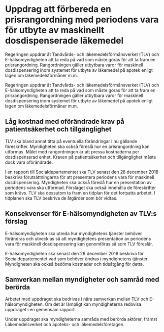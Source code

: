 # Uppdrag att förbereda en prisrangordning med periodens vara för utbyte av maskinellt dosdispenserade läkemedel

Regeringen uppdrar åt Tandvårds- och läkemedelsförmånsverket (TLV) och E-hälsomyndigheten att ta reda på vad som måste göras för att ta fram en prisrangordning. Rangordningen gäller utbytbara varor för maskinell dosdispensering inom systemet för utbyte av läkemedel på apotek enligt lagen om läkemedelsförmåner m.m.

Regeringen uppdrar åt Tandvårds- och läkemedelsförmånsverket (TLV) och E-hälsomyndigheten att ta reda på vad som måste göras för att ta fram en prisrangordning. Rangordningen gäller utbytbara varor för maskinell dosdispensering inom systemet för utbyte av läkemedel på apotek enligt lagen om läkemedelsförmåner m.m.

## Låg kostnad med oförändrade krav på patientsäkerhet och tillgänglighet


TLV ska bland annat titta på eventuella förändringar i nu gällande föreskrifter. Myndigheten ska också föreslå hur en prisrangordning kan utformas. Målet med rangordningen är att pressa kostnaderna per dosdispenserad enhet. Kraven på patientsäkerhet och tillgänglighet måste dock vara oförändrade.


I en rapport till Socialdepartementet ska TLV senast den 28 december 2018 beskriva förutsättningarna för att presentera periodens vara för maskinell dosdispensering. Myndigheten ska också föreslå hur en presentation av periodens vara ska utformad. Förslaget ska också innehålla de föreskrifter som krävs. TLV ska dessutom ta fram en tidplan för det fortsatta arbetet. I tidplanen ska TLV beskriva de åtgärder som bör vidtas.

## Konsekvenser för E-hälsomyndigheten av TLV:s förslag

E-hälsomyndigheten ska utreda hur myndighetens tjänster behöver förändras och utvecklas så att myndighetens presentation av periodens vara för maskinell dosdispensering kan genomföras så som TLV föreslår.

E-hälsomyndigheten ska senast den 28 december 2018 beskriva för Socialdepartementet vad som behöver ändras i myndighetens tjänster. Myndigheten ska också bedöma kostnader och tidsåtgång för detta.

## Samverkan mellan myndigheter och samråd med berörda

Arbetet med uppdraget ska bedrivas i nära samverkan mellan TLV och E-hälsomyndigheten. Om det är lämpligt kan myndigheterna redovisa uppdraget i en gemensam rapport.

Under uppdraget ska myndigheterna samråda med berörda aktörer, främst Läkemedelsverket och apoteks- och läkemedelsföretagen.

